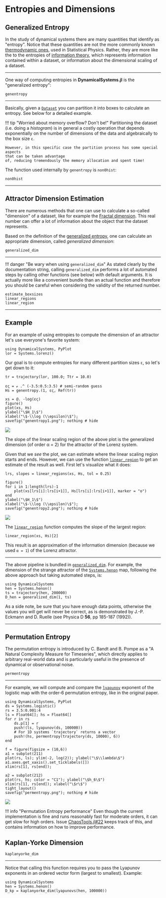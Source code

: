 # Entropies and Dimensions

## Generalized Entropy
In the study of dynamical systems there are many quantities that identify as "entropy".
Notice that these quantities are not the more commonly known
[thermodynamic ones](https://en.wikipedia.org/wiki/Entropy), used in Statistical Physics. Rather, they are more like the to the entropies of [information theory](https://en.wikipedia.org/wiki/Entropy_(information_theory)), which represents
information contained within a dataset, or information about the dimensional
scaling of a dataset.

---

One way of computing entropies in **DynamicalSystems.jl** is the "generalized entropy":
```@docs
genentropy
```
---
Basically, given a [`Dataset`](@ref) you can partition it into boxes to calculate an entropy. See below for a detailed example.

!!! tip "Worried about memory overflow? Don't be!"
    Partitioning the dataset (i.e. doing a *histogram*) is in general a costly
    operation that depends exponentially on the number of dimensions of the data
    and algebraically to the box size `ε`.

    However, in this specific case the partition process has some special aspects
    that can be taken advantage
    of, reducing tremendously the memory allocation and spent time!


The function used internally by `genentropy` is `non0hist`:
```@docs
non0hist
```
---

## Attractor Dimension Estimation
There are numerous methods that one can use to calculate a so-called "dimension" of a
dataset, like for example the [Fractal dimension](https://en.wikipedia.org/wiki/Fractal_dimension). This real number can offer
a lot of information about the object that the dataset represents.

Based on the definition of the [generalized entropy](#ChaosTools.genentropy), one can calculate an appropriate
dimension, called *generalized dimension*:
```@docs
generalized_dim
```
---
!!! danger "Be wary when using `generalized_dim`"
    As stated clearly by the documentation string, calling `generalized_dim` performs a lot of automated steps by calling other functions (see below)
    with default arguments. It is actually more like a convenient bundle than
    an actual function and therefore you should be careful
    when considering the validity of the returned number.

```@docs
estimate_boxsizes
linear_regions
linear_region
```
---

## Example
For an example of using entropies to compute the dimension of an attractor let's use everyone's favorite system:
```@example entropy
using DynamicalSystems, PyPlot
lor = Systems.lorenz()
```

Our goal is to compute entropies for many different partition sizes `ε`, so let's get down to it:
```@example entropy
tr = trajectory(lor, 100.0; Ttr = 10.0)

ες = ℯ .^ (-3.5:0.5:3.5) # semi-random guess
Hs = genentropy.(1, ες, Ref(tr))
```

```@example entropy
xs = @. -log(ες)
figure()
plot(xs, Hs)
ylabel("\$H_1\$")
xlabel("\$-\\log (\\epsilon)\$");
savefig("genentropy1.png"); nothing # hide
```
![](genentropy1.png)

The slope of the linear scaling region of the above plot is the generalized dimension (of order α = 2) for the attractor of the Lorenz system.

Given that we _see_ the plot, we can estimate where the linear scaling region starts and ends. However, we can use the function [`linear_region`](@ref) to get an estimate of the result as well. First let's visualize what it does:

```@example entropy
lrs, slopes = linear_regions(xs, Hs, tol = 0.25)

figure()
for i in 1:length(lrs)-1
    plot(xs[lrs[i]:lrs[i+1]], Hs[lrs[i]:lrs[i+1]], marker = "o")
end
ylabel("\$H_1\$")
xlabel("\$-\\log (\\epsilon)\$");
savefig("genentropy2.png"); nothing # hide
```
![](genentropy2.png)

The [`linear_region`](@ref) function  computes the slope of the largest region:

```@example entropy
linear_region(xs, Hs)[2]
```
This result is an approximation of the information dimension (because we used `α = 1`) of the Lorenz attractor.

---

The above pipeline is bundled in [`generalized_dim`](@ref).
For example, the dimension of the strange attractor of the
[`Systems.henon`](@ref) map, following the above approach but taking automated steps, is:
```@example entropy
using DynamicalSystems
hen = Systems.henon()
ts = trajectory(hen, 200000)
D_hen = generalized_dim(1, ts)
```

As a side note, be sure that you have enough data points, otherwise the values you will
get will never be correct, as is demonstrated by
J.-P. Eckmann and D. Ruelle (see Physica D **56**, pp 185-187 (1992)).

---


## Permutation Entropy
The permutation entropy is introduced by C. Bandt and B. Pompe as a
"A Natural Complexity Measure for Timeseries", which directly applies to arbitrary real-world data and is particularly useful in the presence of dynamical or observational noise.

```@docs
permentropy
```

---

For example, we will compute and compare the [`lyapunov`](@ref) exponent of the logistic
map with the order-6 permutation entropy, like in the original paper.
```@example entropy
using DynamicalSystems, PyPlot
ds = Systems.logistic()
rs = 3.5:0.001:4
ls = Float64[]; hs = Float64[]
for r in rs
    ds.p[1] = r
    push!(ls, lyapunov(ds, 100000))
    # For 1D systems `trajectory` returns a vector
    push!(hs, permentropy(trajectory(ds, 10000), 6))
end

f = figure(figsize = (10,6))
a1 = subplot(211)
plot(rs, ls); ylim(-2, log(2)); ylabel("\$\\lambda\$")
a1.axes.get_xaxis().set_ticklabels([])
xlim(rs[1], rs[end]);

a2 = subplot(212)
plot(rs, hs; color = "C1"); ylabel("\$h_6\$")
xlim(rs[1], rs[end]); xlabel("\$r\$")
tight_layout()
savefig("permentropy.png"); nothing # hide
```
![](permentropy.png)


!!! info "Permutation Entropy performance"
    Even though the current implementation is fine and runs reasonably fast for
    moderate orders, it can get slow for high orders. Issue [ChaosTools.jl#22](https://github.com/JuliaDynamics/ChaosTools.jl/issues/22)
    keeps track of this, and contains information on how to improve performance.


## Kaplan-Yorke Dimension
```@docs
kaplanyorke_dim
```
---
Notice that calling this function requires you to pass the Lyapunov exponents in an
ordered vector form (largest to smallest). Example:
```@example lyap
using DynamicalSystems
hen = Systems.henon()
D_kp = kaplanyorke_dim(lyapunovs(hen, 100000))
```
